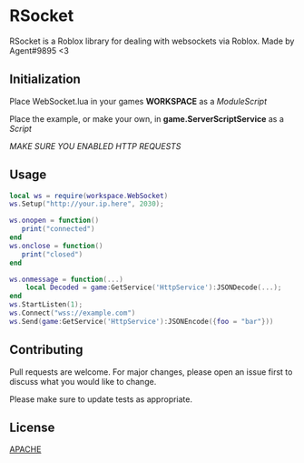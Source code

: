 # RSocket

RSocket is a Roblox library for dealing with websockets via Roblox.
Made by Agent#9895 <3

## Initialization

Place WebSocket.lua in your games **WORKSPACE** as a *ModuleScript*

Place the example, or make your own, in **game.ServerScriptService** as a *Script*

*MAKE SURE YOU ENABLED HTTP REQUESTS*

## Usage

```lua
local ws = require(workspace.WebSocket)
ws.Setup("http://your.ip.here", 2030);

ws.onopen = function()
   print("connected")
end
ws.onclose = function()
   print("closed")
end

ws.onmessage = function(...)
	local Decoded = game:GetService('HttpService'):JSONDecode(...);
end
ws.StartListen(1);
ws.Connect("wss://example.com")
ws.Send(game:GetService('HttpService'):JSONEncode({foo = "bar"}))


```

## Contributing
Pull requests are welcome. For major changes, please open an issue first to discuss what you would like to change.

Please make sure to update tests as appropriate.

## License
[APACHE](https://choosealicense.com/licenses/apache-2.0/)
